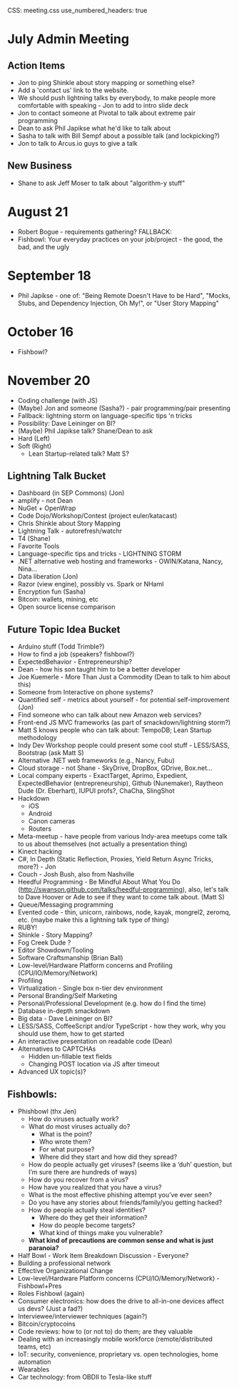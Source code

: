 CSS: meeting.css
use_numbered_headers: true

# July Admin Meeting

## Action Items
* Jon to ping Shinkle about story mapping or something else?
* Add a 'contact us' link to the website.
* We should push lightning talks by everybody, to make people more comfortable with speaking - Jon to add to intro slide deck
* Jon to contact someone at Pivotal to talk about extreme pair programming
* Dean to ask Phil Japikse what he'd like to talk about
* Sasha to talk with Bill Sempf about a possible talk (and lockpicking?)
* Jon to talk to Arcus.io guys to give a talk

## New Business
* Shane to ask Jeff Moser to talk about "algorithm-y stuff"

# August 21
* Robert Bogue - requirements gathering?
FALLBACK: 
* Fishbowl: Your everyday practices on your job/project - the good, the bad, and the ugly

# September 18
* Phil Japikse - one of: "Being Remote Doesn't Have to be Hard", "Mocks, Stubs, and Dependency Injection, Oh My!", or "User Story Mapping"

# October 16
* Fishbowl?

# November 20
* Coding challenge (with JS)
* (Maybe) Jon and someone (Sasha?) - pair programming/pair presenting
* Fallback: lightning storm on language-specific tips 'n tricks
* Possibility: Dave Leininger on BI?
* (Maybe) Phil Japikse talk? Shane/Dean to ask
* Hard (Left)
* Soft (Right)
  * Lean Startup-related talk? Matt S?

## Lightning Talk Bucket
* Dashboard (in SEP Commons) (Jon)
* amplify - not Dean
* NuGet + OpenWrap
* Code Dojo/Workshop/Contest (project euler/katacast)
* Chris Shinkle about Story Mapping
* Lightning Talk - autorefresh/watchr
* T4 (Shane)
* Favorite Tools
* Language-specific tips and tricks - LIGHTNING STORM
* .NET alternative web hosting and frameworks - OWIN/Katana, Nancy, Nina...
* Data liberation (Jon)
* Razor (view engine), possibly vs. Spark or NHaml
* Encryption fun (Sasha)
* Bitcoin: wallets, mining, etc
* Open source license comparison

## Future Topic Idea Bucket
* Arduino stuff (Todd Trimble?)
* How to find a job (speakers? fishbowl?)
* ExpectedBehavior - Entrepreneurship?
* Dean - how his son taught him to be a better developer
* Joe Kuemerle - More Than Just a Commodity (Dean to talk to him about this)
* Someone from Interactive on phone systems?
* Quantified self - metrics about yourself - for potential self-improvement (Jon)
* Find someone who can talk about new Amazon web services?
* Front-end JS MVC frameworks (as part of smackdown/lightning storm?)
* Matt S knows people who can talk about: TempoDB; Lean Startup methodology
* Indy Dev Workshop people could present some cool stuff - LESS/SASS, Bootstrap (ask Matt S)
* Alternative .NET web frameworks (e.g., Nancy, Fubu)
* Cloud storage - not Shane - SkyDrive, DropBox, GDrive, Box.net...
* Local company experts - ExactTarget, Aprimo, Expedient, ExpectedBehavior (entrepreneurship), Github (Nunemaker), Raytheon Dude (Dr. Eberhart), IUPUI profs?, ChaCha, SlingShot
* Hackdown
  * iOS
  * Android
  * Canon cameras
  * Routers
* Meta-meetup - have people from various Indy-area meetups come talk to us about themselves (not actually a presentation thing)
* Kinect hacking
* C#, In Depth (Static Reflection, Proxies, Yield Return Async Tricks, more?) - Jon
* Couch - Josh Bush, also from Nashville
* Heedful Programming - Be Mindful About What You Do (http://swanson.github.com/talks/heedful-programming), also, let's talk to Dave Hoover or Ade to see if they want to come talk about. (Matt S)
* Queue/Messaging programming
* Evented code - thin, unicorn, rainbows, node, kayak, mongrel2, zeromq, etc. (maybe make this a lightning talk type of thing)
* RUBY!
* Shinkle - Story Mapping?
* Fog Creek Dude ?
* Editor Showdown/Tooling
* Software Craftsmanship (Brian Ball)
* Low-level/Hardware Platform concerns and Profiling (CPU/IO/Memory/Network)
* Profiling 
* Virtualization - Single box n-tier dev environment
* Personal Branding/Self Marketing
* Personal/Professional Development (e.g. how do I find the time)
* Database in-depth smackdown
* Big data - Dave Leininger on BI?
* LESS/SASS, CoffeeScript and/or TypeScript - how they work, why you should use them, how to get started
* An interactive presentation on readable code (Dean)
* Alternatives to CAPTCHAs
  * Hidden un-fillable text fields
  * Changing POST location via JS after timeout
* Advanced UX topic(s)?

## Fishbowls:
* Phishbowl (thx Jen)
  * How do viruses actually work?
  * What do most viruses actually do?
    * What is the point?
    * Who wrote them?
    * For what purpose?
    * Where did they start and how did they spread?
  * How do people actually get viruses?  (seems like a ‘duh’ question, but I’m sure there are hundreds of ways)
  * How do you recover from a virus?
  * How have you realized that you have a virus?
  * What is the most effective phishing attempt you’ve ever seen?
  * Do you have any stories about friends/family/you getting hacked?
  * How do people actually steal identities?
    * Where do they get their information?
    * How do people become targets?
    * What kind of things make you vulnerable?
  * **What kind of precautions are common sense and what is just paranoia?**
* Half Bowl - Work Item Breakdown Discussion - Everyone?
* Building a professional network
* Effective Organizational Change
* Low-level/Hardware Platform concerns (CPU/IO/Memory/Network) - Fishbowl+Pres
* Roles Fishbowl (again)
* Consumer electronics: how does the drive to all-in-one devices affect us devs? (Just a fad?)
* Interviewee/interviewer techniques (again?)
* Bitcoin/cryptocoins
* Code reviews: how to (or not to) do them; are they valuable
* Dealing with an increasingly mobile workforce (remote/distributed teams, etc)
* IoT: security, convenience, proprietary vs. open technologies, home automation
* Wearables
* Car technology: from OBDII to Tesla-like stuff
